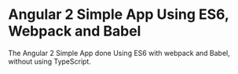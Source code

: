 # Angular 2 Simple App Using ES6, Webpack and Babel

The Angular 2 Simple App done Using ES6 with webpack and Babel, without using TypeScript.